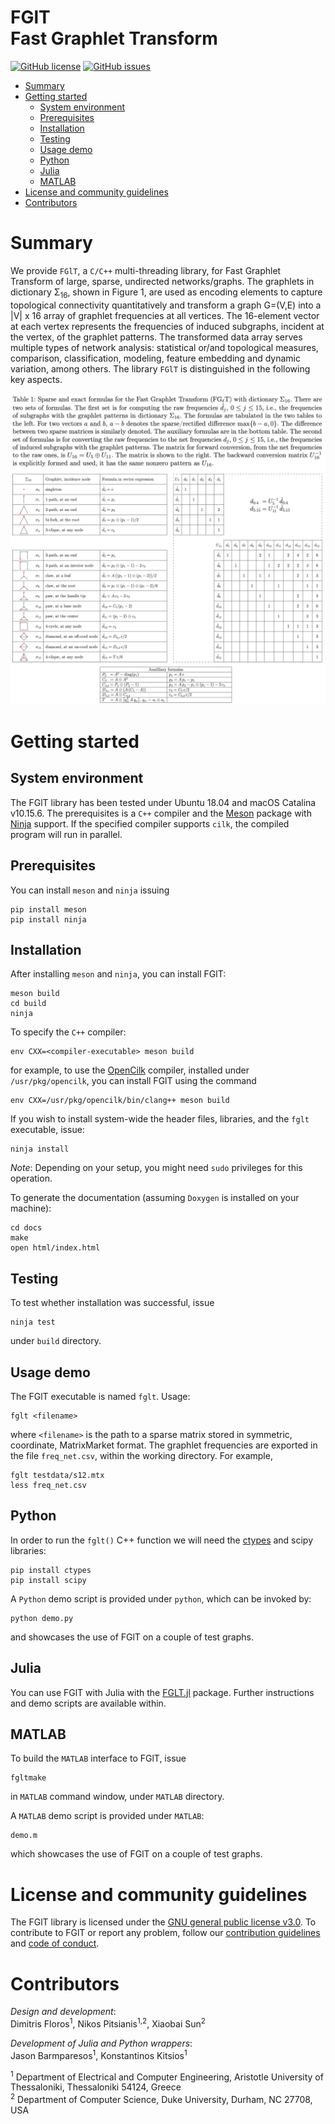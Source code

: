 # FGlT <br/> Fast Graphlet Transform

[![GitHub license](https://img.shields.io/github/license/fcdimitr/fglt.svg)](https://github.com/fcdimitr/fglt/blob/master/LICENCE)
[![GitHub issues](https://img.shields.io/github/issues/fcdimitr/fglt.svg)](https://github.com/fcdimitr/fglt/issues/)

-   [Summary](#summary)
-   [Getting started](#getting-started)
    -   [System environment](#system-environment)
    -   [Prerequisites](#prerequisites)
    -   [Installation](#installation)
    -   [Testing](#testing)
    -   [Usage demo](#usage-demo)
    -   [Python](#python)
    -   [Julia](#julia)
    -   [MATLAB](#matlab)
-   [License and community guidelines](#license-and-community-guidelines)
-   [Contributors](#contributors)

# Summary

We provide `FGlT`, a `C/C++` multi-threading library, for Fast
Graphlet Transform of large, sparse, undirected networks/graphs. The
graphlets in dictionary Σ<sub>16</sub>, shown in
Figure 1, are used as encoding elements to capture
topological connectivity quantitatively and transform a graph
G=(V,E) into a |V| x 16 array of graphlet frequencies at all
vertices. The 16-element vector at each vertex represents the
frequencies of induced subgraphs, incident at the vertex, of the
graphlet patterns. The transformed data array serves multiple types of
network analysis: statistical or/and topological measures, comparison,
classification, modeling, feature embedding and dynamic variation,
among others. The library `FGlT` is distinguished in
the following key aspects.

![](figs/table-overview.png)

# Getting started 

## System environment 

The FGlT library has been tested under Ubuntu 18.04 and macOS Catalina
v10.15.6. The prerequisites is a `C++` compiler and the
[Meson](https://mesonbuild.com) package with
[Ninja](https://ninja-build.org) support. If the specified compiler
supports `cilk`, the compiled program will run in parallel.

## Prerequisites

You can install `meson` and `ninja` issuing

    pip install meson
    pip install ninja

## Installation 

After installing `meson` and `ninja`, you can install FGlT:

    meson build
    cd build
    ninja

To specify the `C++` compiler:

    env CXX=<compiler-executable> meson build
    
for example, to use the [OpenCilk](http://cilk.mit.edu) compiler,
installed under `/usr/pkg/opencilk`, you can install FGlT using the command

    env CXX=/usr/pkg/opencilk/bin/clang++ meson build

If you wish to install system-wide the header files, libraries, and
the `fglt` executable, issue:

    ninja install
    
*Note*: Depending on your setup, you might need `sudo` privileges for
this operation.

To generate the documentation (assuming `Doxygen` is installed on your
machine):

    cd docs
    make
    open html/index.html

## Testing

To test whether installation was successful, issue

    ninja test
    
under `build` directory.

## Usage demo

The FGlT executable is named `fglt`. Usage:
    
    fglt <filename>
    
where `<filename>` is the path to a sparse matrix stored in symmetric,
coordinate, MatrixMarket format. The graphlet frequencies are exported
in the file `freq_net.csv`, within the working directory. For example,

    fglt testdata/s12.mtx
    less freq_net.csv

## Python

In order to run the `fglt()` C++ function we will need the [ctypes](https://docs.python.org/3/library/ctypes.html) and scipy libraries:

    pip install ctypes
    pip install scipy

A `Python` demo script is provided under `python`, which can be invoked by:

    python demo.py
    
and showcases the use of FGlT on a couple of test graphs.

## Julia

You can use FGlT with Julia with the
[FGLT.jl](https://github.com/NorthSailor/FGLT.jl) package. Further
instructions and demo scripts are available within.

## MATLAB

To build the `MATLAB` interface to FGlT, issue

    fgltmake
    
in `MATLAB` command window, under `MATLAB` directory.

A `MATLAB` demo script is provided under `MATLAB`:

    demo.m
    
which showcases the use of FGlT on a couple of test graphs.

# License and community guidelines 

The FGlT library is licensed under the [GNU general public
license v3.0](https://github.com/fcdimitr/fglt/blob/master/LICENSE).
To contribute to FGlT or report any problem, follow our
[contribution
guidelines](https://github.com/fcdimitr/fglt/blob/master/CONTRIBUTING.md)
and [code of
conduct](https://github.com/fcdimitr/fglt/blob/master/CODE_OF_CONDUCT.md).

# Contributors 

*Design and development*:\
Dimitris Floros<sup>1</sup>, Nikos Pitsianis<sup>1,2</sup>, 
Xiaobai Sun<sup>2</sup>

*Development of Julia and Python wrappers*:\
Jason Barmparesos<sup>1</sup>, Konstantinos Kitsios<sup>1</sup>

<sup>1</sup> Department of Electrical and Computer Engineering,
Aristotle University of Thessaloniki, Thessaloniki 54124, Greece\
<sup>2</sup> Department of Computer Science, Duke University, Durham, NC
27708, USA
